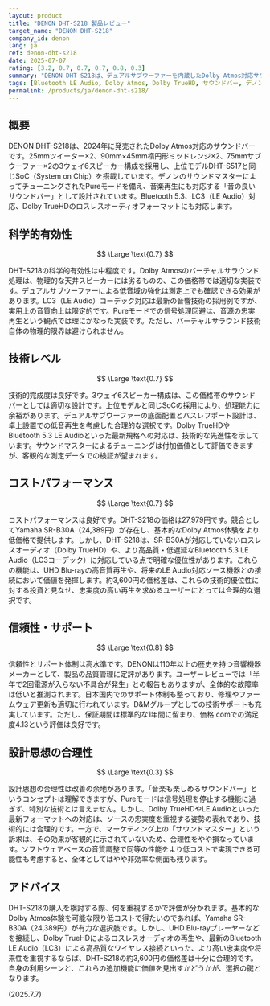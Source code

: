 ```yaml
---
layout: product
title: "DENON DHT-S218 製品レビュー"
target_name: "DENON DHT-S218"
company_id: denon
lang: ja
ref: denon-dht-s218
date: 2025-07-07
rating: [3.2, 0.7, 0.7, 0.7, 0.8, 0.3]
summary: "DENON DHT-S218は、デュアルサブウーファーを内蔵したDolby Atmos対応サウンドバーです。Dolby TrueHDやBluetooth 5.3 LE Audioといった上位規格に対応し、将来性も見据えた設計が特徴です。価格は27,979円で、より安価な競合も存在しますが、その機能差を考慮すれば、忠実度の高い再生を求めるユーザーにとって合理的な選択肢となります。"
tags: [Bluetooth LE Audio, Dolby Atmos, Dolby TrueHD, サウンドバー, デノン, デュアルサブウーファー]
permalink: /products/ja/denon-dht-s218/
---
```

## 概要

DENON DHT-S218は、2024年に発売されたDolby Atmos対応のサウンドバーです。25mmツイーター×2、90mm×45mm楕円形ミッドレンジ×2、75mmサブウーファー×2の3ウェイ6スピーカー構成を採用し、上位モデルDHT-S517と同じSoC（System on Chip）を搭載しています。デノンのサウンドマスターによってチューニングされたPureモードを備え、音楽再生にも対応する「音の良いサウンドバー」として設計されています。Bluetooth 5.3、LC3（LE Audio）対応、Dolby TrueHDのロスレスオーディオフォーマットにも対応します。

## 科学的有効性

$$ \Large \text{0.7} $$

DHT-S218の科学的有効性は中程度です。Dolby Atmosのバーチャルサラウンド処理は、物理的な天井スピーカーには劣るものの、この価格帯では適切な実装です。デュアルサブウーファーによる低音域の強化は測定上でも確認できる効果があります。LC3（LE Audio）コーデック対応は最新の音響技術の採用例ですが、実用上の音質向上は限定的です。Pureモードでの信号処理回避は、音源の忠実再生という観点では理にかなった実装です。ただし、バーチャルサラウンド技術自体の物理的限界は避けられません。

## 技術レベル

$$ \Large \text{0.7} $$

技術的完成度は良好です。3ウェイ6スピーカー構成は、この価格帯のサウンドバーとしては適切な設計です。上位モデルと同じSoCの採用により、処理能力に余裕があります。デュアルサブウーファーの底面配置とバスレフポート設計は、卓上設置での低音再生を考慮した合理的な選択です。Dolby TrueHDやBluetooth 5.3 LE Audioといった最新規格への対応は、技術的な先進性を示しています。サウンドマスターによるチューニングは付加価値として評価できますが、客観的な測定データでの検証が望まれます。

## コストパフォーマンス

$$ \Large \text{0.7} $$

コストパフォーマンスは良好です。DHT-S218の価格は27,979円です。競合としてYamaha SR-B30A（24,389円）が存在し、基本的なDolby Atmos体験をより低価格で提供します。しかし、DHT-S218は、SR-B30Aが対応していないロスレスオーディオ（Dolby TrueHD）や、より高品質・低遅延なBluetooth 5.3 LE Audio（LC3コーデック）に対応している点で明確な優位性があります。これらの機能は、UHD Blu-rayの高音質再生や、将来のLE Audio対応ソース機器との接続において価値を発揮します。約3,600円の価格差は、これらの技術的優位性に対する投資と見なせ、忠実度の高い再生を求めるユーザーにとっては合理的な選択です。

## 信頼性・サポート

$$ \Large \text{0.8} $$

信頼性とサポート体制は高水準です。DENONは110年以上の歴史を持つ音響機器メーカーとして、製品の品質管理に定評があります。ユーザーレビューでは「半年で2回電源が入らない不具合が発生」との報告もありますが、全体的な故障率は低いと推測されます。日本国内でのサポート体制も整っており、修理やファームウェア更新も適切に行われています。D&Mグループとしての技術サポートも充実しています。ただし、保証期間は標準的な1年間に留まり、価格.comでの満足度4.13という評価は良好です。

## 設計思想の合理性

$$ \Large \text{0.3} $$

設計思想の合理性は改善の余地があります。「音楽も楽しめるサウンドバー」というコンセプトは理解できますが、Pureモードは信号処理を停止する機能に過ぎず、特別な技術とは言えません。しかし、Dolby TrueHDやLE Audioといった最新フォーマットへの対応は、ソースの忠実度を重視する姿勢の表れであり、技術的には合理的です。一方で、マーケティング上の「サウンドマスター」という訴求は、その効果が客観的に示されていないため、合理性をやや損なっています。ソフトウェアベースの音質調整で同等の性能をより低コストで実現できる可能性も考慮すると、全体としてはやや非効率な側面も残ります。

## アドバイス

DHT-S218の購入を検討する際、何を重視するかで評価が分かれます。基本的なDolby Atmos体験を可能な限り低コストで得たいのであれば、Yamaha SR-B30A（24,389円）が有力な選択肢です。しかし、UHD Blu-rayプレーヤーなどを接続し、Dolby TrueHDによるロスレスオーディオの再生や、最新のBluetooth LE Audio（LC3）による高品質なワイヤレス接続といった、より高い忠実度や将来性を重視するならば、DHT-S218の約3,600円の価格差は十分に合理的です。自身の利用シーンと、これらの追加機能に価値を見出すかどうかが、選択の鍵となります。

(2025.7.7)